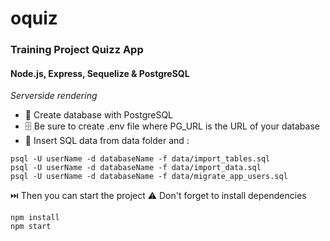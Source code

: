 # oquiz
### Training Project Quizz App

#### Node.js, Express, Sequelize & PostgreSQL
_Serverside rendering_

* 💾 Create database with PostgreSQL
* 🗄️ Be sure to create .env file where PG_URL is the URL of your database
* 📁 Insert SQL data from data folder and :
```
psql -U userName -d databaseName -f data/import_tables.sql
psql -U userName -d databaseName -f data/import_data.sql
psql -U userName -d databaseName -f data/migrate_app_users.sql
```

⏭️ Then you can start the project
⚠️ Don't forget to install dependencies
```
npm install
npm start
```
